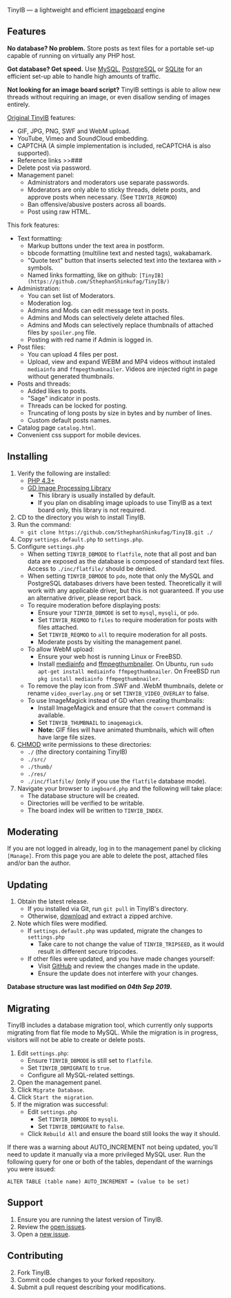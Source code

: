 TinyIB &mdash; a lightweight and efficient [imageboard](https://en.wikipedia.org/wiki/Imageboard) engine

Features
------------

**No database?  No problem.**
Store posts as text files for a portable set-up capable of running on virtually any PHP host.

**Got database? Get speed.**
Use [MySQL](https://mysql.com), [PostgreSQL](https://www.postgresql.org) or [SQLite](https://sqlite.org) for an efficient set-up able to handle high amounts of traffic.

**Not looking for an image board script?**
TinyIB settings is able to allow new threads without requiring an image, or even disallow sending of images entirely.

[Original TinyIB](https://gitlab.com/tslocum/tinyib) features:
 - GIF, JPG, PNG, SWF and WebM upload.
 - YouTube, Vimeo and SoundCloud embedding.
 - CAPTCHA (A simple implementation is included, reCAPTCHA is also supported).
 - Reference links >>###
 - Delete post via password.
 - Management panel:
   - Administrators and moderators use separate passwords.
   - Moderators are only able to sticky threads, delete posts, and approve posts when necessary. (See `TINYIB_REQMOD`)
   - Ban offensive/abusive posters across all boards.
   - Post using raw HTML.

This fork features:
 - Text formatting:
   - Markup buttons under the text area in postform.
   - bbcode formatting (multiline text and nested tags), wakabamark.
   - "Quote text" button that inserts selected text into the textarea with `>` symbols.
   - Named links formatting, like on github: `[TinyIB](https://github.com/SthephanShinkufag/TinyIB/)`
 - Administration:
   - You can set list of Moderators.
   - Moderation log.
   - Admins and Mods can edit message text in posts.
   - Admins and Mods can selectively delete attached files.
   - Admins and Mods can selectively replace thumbnails of attached files by `spoiler.png` file.
   - Posting with red name if Admin is logged in.
 - Post files:
   - You can upload 4 files per post.
   - Upload, view and expand WEBM and MP4 videos without instaled `mediainfo` and `ffmpegthumbnailer`. Videos are injected right in page without generated thumbnails.
 - Posts and threads:
   - Added likes to posts.
   - "Sage" indicator in posts.
   - Threads can be locked for posting.
   - Truncating of long posts by size in bytes and by number of lines.
   - Custom default posts names.
 - Catalog page `catalog.html`.
 - Convenient css support for mobile devices.

Installing
------------

 1. Verify the following are installed:
    - [PHP 4.3+](https://php.net)
    - [GD Image Processing Library](https://php.net/gd)
      - This library is usually installed by default.
      - If you plan on disabling image uploads to use TinyIB as a text board only, this library is not required.
 2. CD to the directory you wish to install TinyIB.
 3. Run the command:
    - `git clone https://github.com/SthephanShinkufag/TinyIB.git ./`
 4. Copy `settings.default.php` to `settings.php`.
 5. Configure `settings.php`
    - When setting `TINYIB_DBMODE` to `flatfile`, note that all post and ban data are exposed as the database is composed of standard text files.  Access to `./inc/flatfile/` should be denied.
    - When setting `TINYIB_DBMODE` to `pdo`, note that only the MySQL and PostgreSQL databases drivers have been tested. Theoretically it will work with any applicable driver, but this is not guaranteed.  If you use an alternative driver, please report back.
    - To require moderation before displaying posts:
      - Ensure your `TINYIB_DBMODE` is set to `mysql`, `mysqli`, or `pdo`.
      - Set `TINYIB_REQMOD` to `files` to require moderation for posts with files attached.
      - Set `TINYIB_REQMOD` to `all` to require moderation for all posts.
      - Moderate posts by visiting the management panel.
    - To allow WebM upload:
      - Ensure your web host is running Linux or FreeBSD.
      - Install [mediainfo](https://mediaarea.net/en/MediaInfo) and [ffmpegthumbnailer](https://code.google.com/p/ffmpegthumbnailer/). On Ubuntu, run `sudo apt-get install mediainfo ffmpegthumbnailer`. On FreeBSD run `pkg install mediainfo ffmpegthumbnailer`.
    - To remove the play icon from .SWF and .WebM thumbnails, delete or rename `video_overlay.png` or set `TINYIB_VIDEO_OVERLAY` to false.
    - To use ImageMagick instead of GD when creating thumbnails:
      - Install ImageMagick and ensure that the `convert` command is available.
      - Set `TINYIB_THUMBNAIL` to `imagemagick`.
      - **Note:** GIF files will have animated thumbnails, which will often have large file sizes.
 6. [CHMOD](https://en.wikipedia.org/wiki/Chmod) write permissions to these directories:
    - `./` (the directory containing TinyIB)
    - `./src/`
    - `./thumb/`
    - `./res/`
    - `./inc/flatfile/` (only if you use the `flatfile` database mode).
 7. Navigate your browser to `imgboard.php` and the following will take place:
    - The database structure will be created.
    - Directories will be verified to be writable.
    - The board index will be written to `TINYIB_INDEX`.

Moderating
------------

If you are not logged in already, log in to the management panel by clicking `[Manage]`.
From this page you are able to delete the post, attached files and/or ban the author.

Updating
------------

 1. Obtain the latest release.
    - If you installed via Git, run `git pull` in TinyIB's directory.
    - Otherwise, [download](https://github.com/SthephanShinkufag/TinyIB/archive/master.zip) and extract a zipped archive.
 2. Note which files were modified.
    - If `settings.default.php` was updated, migrate the changes to `settings.php`
      - Take care to not change the value of `TINYIB_TRIPSEED`, as it would result in different secure tripcodes.
    - If other files were updated, and you have made changes yourself:
      - Visit [GitHub](https://github.com/SthephanShinkufag/TinyIB) and review the changes made in the update.
      - Ensure the update does not interfere with your changes.

**Database structure was last modified on *04th Sep 2019*.**

Migrating
------------

TinyIB includes a database migration tool, which currently only supports migrating from flat file mode to MySQL.
While the migration is in progress, visitors will not be able to create or delete posts.

 1. Edit `settings.php`:
    - Ensure `TINYIB_DBMODE` is still set to `flatfile`.
    - Set `TINYIB_DBMIGRATE` to `true`.
    - Configure all MySQL-related settings.
 2. Open the management panel.
 3. Click `Migrate Database`.
 4. Click `Start the migration`.
 5. If the migration was successful:
    - Edit `settings.php`
      - Set `TINYIB_DBMODE` to `mysqli`.
      - Set `TINYIB_DBMIGRATE` to `false`.
    - Click `Rebuild All` and ensure the board still looks the way it should.

If there was a warning about AUTO_INCREMENT not being updated, you'll need to update it manually via a more privileged MySQL user.
Run the following query for one or both of the tables, dependant of the warnings you were issued:

`ALTER TABLE (table name) AUTO_INCREMENT = (value to be set)`

Support
------------

 1. Ensure you are running the latest version of TinyIB.
 2. Review the [open issues](https://github.com/SthephanShinkufag/TinyIB/issues).
 3. Open a [new issue](https://github.com/SthephanShinkufag/TinyIB/issues/new).

Contributing
------------

 2. Fork TinyIB.
 3. Commit code changes to your forked repository.
 4. Submit a pull request describing your modifications.
